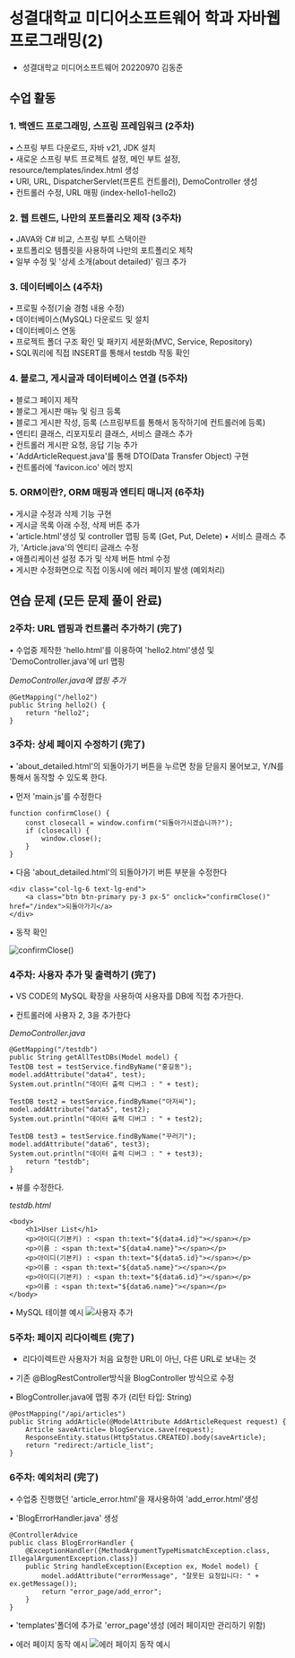 # **성결대학교 미디어소프트웨어 학과 자바웹프로그래밍(2)**

- 성결대학교 미디어소프트웨어 20220970 김동준

## **수업 활동**
### **1. 백엔드 프로그래밍, 스프링 프레임워크 (2주차)**

• 스프링 부트 다운로드, 자바 v21, JDK 설치  
• 새로운 스프링 부트 프로젝트 설정, 메인 부트 설정, resource/templates/index.html 생성  
• URI, URL, DispatcherServlet(프론트 컨트롤러), DemoController 생성  
• 컨트롤러 수정, URL 매핑 (index-hello1-hello2)

### **2. 웹 트렌드, 나만의 포트폴리오 제작 (3주차)**

• JAVA와 C# 비교, 스프링 부트 스택이란  
• 포트폴리오 템플릿을 사용하여 나만의 포트폴리오 제작  
• 일부 수정 및 '상세 소개(about detailed)' 링크 추가  

### **3. 데이터베이스 (4주차)**

• 프로필 수정(기술 경험 내용 수정)  
• 데이터베이스(MySQL) 다운로드 및 설치  
• 데이터베이스 연동  
• 프로젝트 폴더 구조 확인 및 패키지 세분화(MVC, Service, Repository)  
• SQL쿼리에 직접 INSERT를 통해서 testdb 작동 확인

### **4. 블로그, 게시글과 데이터베이스 연결 (5주차)**

• 블로그 페이지 제작  
• 블로그 게시판 매뉴 및 링크 등록    
• 블로그 게시판 작성, 등록 (스프링부트를 통해서 동작하기에 컨트롤러에 등록)  
• 엔티티 클래스, 리포지토리 클래스, 서비스 클래스 추가  
• 컨트롤러 게시판 요청, 응답 기능 추가  
• 'AddArticleRequest.java'를 통해 DTO(Data Transfer Object) 구현  
• 컨트롤러에 'favicon.ico' 에러 방지

### **5. ORM이란?, ORM 매핑과 엔티티 매니저 (6주차)**

• 게시글 수정과 삭제 기능 구현  
• 게시글 목록 아래 수정, 삭제 버튼 추가  
• 'article.html'생성 및 controller 맵핑 등록 (Get, Put, Delete) 
• 서비스 클래스 추가, 'Article.java'의 엔티티 글래스 수정  
• 애플리케이션 설정 추가 및 삭제 버튼 html 수정  
• 게시판 수정화면으로 직접 이동시에 에러 페이지 발생 (예외처리)

## 연습 문제 (모든 문제 풀이 완료)
### **2주차: URL 맵핑과 컨트롤러 추가하기 (完了)**

• 수업중 제작한 'hello.html'를 이용하여 'hello2.html'생성 및 'DemoController.java'에 url 맵핑

*DemoController.java에 맵핑 추가*
```
@GetMapping("/hello2")
public String hello2() {
    return "hello2";
}
```

### **3주차: 상세 페이지 수정하기 (完了)**

• 'about_detailed.html'의 되돌아가기 버튼을 누르면 창을 닫을지 물어보고, Y/N를 통해서 동작할 수 있도록 한다.

• 먼저 'main.js'를 수정한다
```
function confirmClose() {
    const closecall = window.confirm("되돌아가시겠습니까?");
    if (closecall) {
        window.close();
    }
}
```

• 다음 'about_detailed.html'의 되돌아가기 버튼 부분을 수정한다
```
<div class="col-lg-6 text-lg-end">
    <a class="btn btn-primary py-3 px-5" onclick="confirmClose()" href="/index">되돌아가기</a>
</div>
```

• 동작 확인

![confirmClose()](/demo/src/main/resources/static/img/yesorno.png "confirmClose()")

### **4주차: 사용자 추가 및 출력하기 (完了)**

• VS CODE의 MySQL 확장을 사용하여 사용자를 DB에 직접 추가한다.

• 컨트롤러에 사용자 2, 3을 추가한다

*DemoController.java*
```
@GetMapping("/testdb")
public String getAllTestDBs(Model model) {
TestDB test = testService.findByName("홍길동");
model.addAttribute("data4", test);
System.out.println("데이터 출력 디버그 : " + test);

TestDB test2 = testService.findByName("아저씨");
model.addAttribute("data5", test2);
System.out.println("데이터 출력 디버그 : " + test2);

TestDB test3 = testService.findByName("꾸러기");
model.addAttribute("data6", test3);
System.out.println("데이터 출력 디버그 : " + test3);
    return "testdb";
}
```

• 뷰를 수정한다.

*testdb.html*
```
<body>
    <h1>User List</h1>
    <p>아이디(기본키) : <span th:text="${data4.id}"></span></p>
    <p>이름 : <span th:text="${data4.name}"></span></p>
    <p>아이디(기본키) : <span th:text="${data5.id}"></span></p>
    <p>이름 : <span th:text="${data5.name}"></span></p>
    <p>아이디(기본키) : <span th:text="${data6.id}"></span></p>
    <p>이름 : <span th:text="${data6.name}"></span></p>
</body>
```

• MySQL 테이블 예시
![사용자 추가](/demo/src/main/resources/static/img/fstdb.png)

### **5주차: 페이지 리다이렉트 (完了)**

- 리다이렉트란 사용자가 처음 요청한 URL이 아닌, 다른 URL로 보내는 것

• 기존 @BlogRestController방식을 BlogController 방식으로 수정

• BlogController.java에 맵핑 추가 (리턴 타입: String)
```
@PostMapping("/api/articles")
public String addArticle(@ModelAttribute AddArticleRequest request) {
    Article saveArticle= blogService.save(request);
    ResponseEntity.status(HttpStatus.CREATED).body(saveArticle);
    return "redirect:/article_list"; 
}
```

### **6주차: 예외처리 (完了)**

• 수업중 진행했던 'article_error.html'을 재사용하여 'add_error.html'생성

• 'BlogErrorHandler.java' 생성
```
@ControllerAdvice
public class BlogErrorHandler {
    @ExceptionHandler({MethodArgumentTypeMismatchException.class, IllegalArgumentException.class})
    public String handleException(Exception ex, Model model) {
        model.addAttribute("errorMessage", "잘못된 요청입니다: " + ex.getMessage());
        return "error_page/add_error";
    }
}
```

• 'templates'폴더에 추가로 'error_page'생성 (에러 페이지만 관리하기 위함)

• 에러 페이지 동작 예시
![에러 페이지 동작 예시](/demo/src/main/resources/static/img/error1.png)